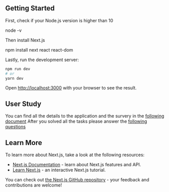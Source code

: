 ## Getting Started

First, check if your Node.js version is higher than 10 

node -v

Then install Next.js 

npm install next react react-dom

Lastly, run the development server:

```bash
npm run dev
# or
yarn dev
```

Open [http://localhost:3000](http://localhost:3000) with your browser to see the result.

## User Study
You can find all the details to the application and the survery in the [following document](https://docs.google.com/document/d/1TFgzLLtQcTu8lAUXrnbJ1RLydbYZpk9qnilkE0AgEM0/edit?usp=sharing)
After you solved all the tasks please answer the [following questions](https://forms.gle/6KrupV9E3Mmk7KyN6)

## Learn More

To learn more about Next.js, take a look at the following resources:

- [Next.js Documentation](https://nextjs.org/docs) - learn about Next.js features and API.
- [Learn Next.js](https://nextjs.org/learn) - an interactive Next.js tutorial.

You can check out [the Next.js GitHub repository](https://github.com/vercel/next.js/) - your feedback and contributions are welcome!
